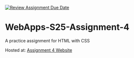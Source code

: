 [![Review Assignment Due Date](https://classroom.github.com/assets/deadline-readme-button-22041afd0340ce965d47ae6ef1cefeee28c7c493a6346c4f15d667ab976d596c.svg)](https://classroom.github.com/a/kPVgOXum)
# WebApps-S25-Assignment-4
A practice assignment for HTML with CSS

Hosted at: [Assignment 4 Website](https://44-563-webapps-s25.github.io/44563-webapps-s25-assignment4-pages-Jahupi/play.html)
